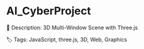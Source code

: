 # AI_CyberProject
📘 Description: 3D Multi-Window Scene with Three.js

🏷 Tags: JavaScript, three.js, 3D, Web, Graphics
